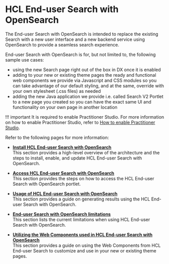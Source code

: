 # HCL End-user Search with OpenSearch

The End-user Search with OpenSearch is intended to replace the existing Search with a new user interface and a new backend service using OpenSearch to provide a seamless search experience.

End-user Search with OpenSearch is for, but not limited to, the following sample use cases:

- using the new Search page right out of the box in DX once it is enabled
- adding to your new or existing theme pages the ready and functional web components we provide via Javascript and CSS modules so you can take advantage of our default styling, and at the same, override with your own stylesheet (.css files) as needed
- adding the new Java application we provide i.e. called Search V2 Portlet to a new page you created so you can have the exact same UI and functionality on your own page in another location

!!! important
    It is required to enable Practitioner Studio. For more information on how to enable Practitioner Studio, refer to [How to enable Practitioner Studio](../../build_sites/practitioner_studio/working_with_ps/enable_prac_studio.md).

Refer to the following pages for more information:

- **[Install HCL End-user Search with OpenSearch](../search_using_opensearch/installation/index.md)**<br>
This section provides a high-level overview of the architecture and the steps to install, enable, and update HCL End-user Search with OpenSearch.

- **[Access HCL End-user Search with OpenSearch](../search_using_opensearch/access/index.md)**<br>
This section provides the steps on how to access the HCL End-user Search with OpenSearch portlet.

- **[Usage of HCL End-user Search with OpenSearch](../search_using_opensearch/usage/index.md)**<br>
This section provides a guide on generating results using the HCL End-user Search with OpenSearch.

- **[End-user Search with OpenSearch limitations](../search_using_opensearch/limitations/index.md)**<br>
This section lists the current limitations when using HCL End-user Search with OpenSearch.

- **[Utilizing the Web Components used in HCL End-user Search with OpenSearch](../search_using_opensearch/component/index.md)**<br>
This section provides a guide on using the Web Components from HCL End-user Search to customize and use in your new or existing theme pages.
